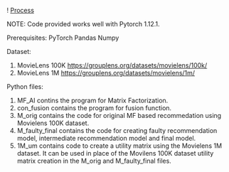 ! [Process](process-1.png)

NOTE: Code provided works well with Pytorch 1.12.1.

Prerequisites:
PyTorch
Pandas
Numpy


Dataset:
1. MovieLens 100K           https://grouplens.org/datasets/movielens/100k/
2. MovieLens 1M		    https://grouplens.org/datasets/movielens/1m/

Python files:

1. MF_AI contins the program for Matrix Factorization.
2. con_fusion contains the program for fusion function.
3. M_orig contains the code for original MF based recommedation using Movielens 100K dataset.
4. M_faulty_final contains the code for creating faulty recommendation model, intermediate recommendation model and final model.
5. 1M_um contains code to create a utility matrix using the Movielens 1M dataset. It can be used in place of the Movilens 100K dataset utility matrix creation in the M_orig and M_faulty_final files.	

